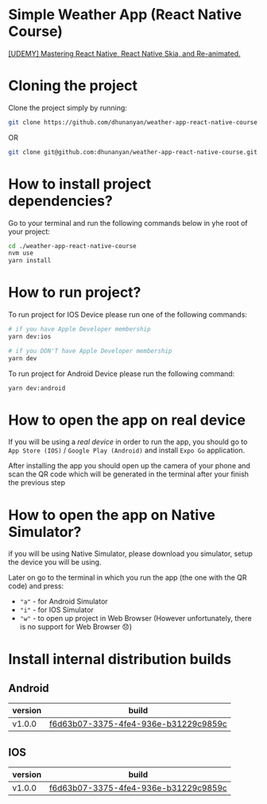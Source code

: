 # Simple Weather App (React Native Course)

[\[UDEMY\] Mastering React Native, React Native Skia, and Re-animated.](https://www.udemy.com/course/mastering-react-native-react-native-skia-and-re-animated)

# Cloning the project

Clone the project simply by running:

```bash
git clone https://github.com/dhunanyan/weather-app-react-native-course.git
```

OR

```bash
git clone git@github.com:dhunanyan/weather-app-react-native-course.git
```

# How to install project dependencies?

Go to your terminal and run the following commands below in yhe root of your project:

```bash
cd ./weather-app-react-native-course
nvm use
yarn install
```

# How to run project?

To run project for IOS Device please run one of the following commands:

```bash
# if you have Apple Developer membership
yarn dev:ios

# if you DON'T have Apple Developer membership
yarn dev
```

To run project for Android Device please run the following command:

```bash
yarn dev:android
```

# How to open the app on real device

If you will be using a _real device_ in order to run the app, you should go to `App Store (IOS)` / `Google Play (Android)` and install `Expo Go` application.

After installing the app you should open up the camera of your phone and scan the QR code which will be generated in the terminal after your finish the previous step

# How to open the app on Native Simulator?

if you will be using Native Simulator, please download you simulator, setup the device you will be using.

Later on go to the terminal in which you run the app (the one with the QR code) and press:

- `"a"` - for Android Simulator
- `"i"` - for IOS Simulator
- `"w"` - to open up project in Web Browser (However unfortunately, there is no support for Web Browser :disappointed:)

# Install internal distribution builds

## Android

| version | build                                                                                                                                               |
| ------- | --------------------------------------------------------------------------------------------------------------------------------------------------- |
| v1.0.0  | [f6d63b07-3375-4fe4-936e-b31229c9859c](https://expo.dev/accounts/dhunanyan/projects/weather-app-course/builds/f6d63b07-3375-4fe4-936e-b31229c9859c) |

## IOS

| version | build                                                                                                                                               |
| ------- | --------------------------------------------------------------------------------------------------------------------------------------------------- |
| v1.0.0  | [f6d63b07-3375-4fe4-936e-b31229c9859c](https://expo.dev/accounts/dhunanyan/projects/weather-app-course/builds/f6d63b07-3375-4fe4-936e-b31229c9859c) |
